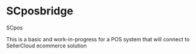 # SCposbridge
SCpos

This is a basic and work-in-progress for a POS system that will connect to SellerCloud ecommerce solution
